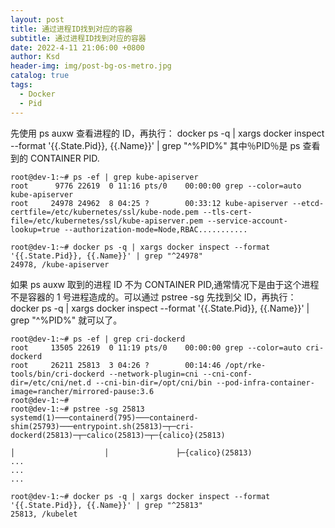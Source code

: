 ```yaml
---
layout: post
title: 通过进程ID找到对应的容器
subtitle: 通过进程ID找到对应的容器
date: 2022-4-11 21:06:00 +0800
author: Ksd
header-img: img/post-bg-os-metro.jpg
catalog: true
tags:
  - Docker
  - Pid
---
```


先使用 ps auxw 查看进程的 ID，再执行：
docker ps -q | xargs docker inspect --format '{{.State.Pid}}, {{.Name}}' | grep "^%PID%"
其中％PID％是 ps 查看到的 CONTAINER PID.

```
root@dev-1:~# ps -ef | grep kube-apiserver
root      9776 22619  0 11:16 pts/0    00:00:00 grep --color=auto kube-apiserver
root     24978 24962  8 04:25 ?        00:33:12 kube-apiserver --etcd-certfile=/etc/kubernetes/ssl/kube-node.pem --tls-cert-file=/etc/kubernetes/ssl/kube-apiserver.pem --service-account-lookup=true --authorization-mode=Node,RBAC...........

root@dev-1:~# docker ps -q | xargs docker inspect --format '{{.State.Pid}}, {{.Name}}' | grep "^24978"
24978, /kube-apiserver
```

如果 ps auxw 取到的进程 ID 不为 CONTAINER PID,通常情况下是由于这个进程不是容器的 1 号进程造成的。可以通过
pstree -sg <PID>
先找到父 ID，再执行：
docker ps -q | xargs docker inspect --format '{{.State.Pid}}, {{.Name}}' | grep "^%PID%"
就可以了。

```
root@dev-1:~# ps -ef | grep cri-dockerd
root     13505 22619  0 11:19 pts/0    00:00:00 grep --color=auto cri-dockerd
root     26211 25813  3 04:26 ?        00:14:46 /opt/rke-tools/bin/cri-dockerd --network-plugin=cni --cni-conf-dir=/etc/cni/net.d --cni-bin-dir=/opt/cni/bin --pod-infra-container-image=rancher/mirrored-pause:3.6
root@dev-1:~#
root@dev-1:~# pstree -sg 25813
systemd(1)───containerd(795)───containerd-shim(25793)───entrypoint.sh(25813)─┬─cri-dockerd(25813)─┬─calico(25813)─┬─{calico}(25813)
                                                                             │                    │               ├─{calico}(25813)
...
...
...

root@dev-1:~# docker ps -q | xargs docker inspect --format '{{.State.Pid}}, {{.Name}}' | grep "^25813"
25813, /kubelet
```
